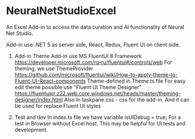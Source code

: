 # NeuralNetStudioExcel
An Excel Add-in to access the data curation and AI functionality of Neural Net Studio.

Add-in use .NET 5 as server side, React, Redux, Fluent UI on client side.  

1. Add-in Theme 
Add-in use MS FluentUI 8 Framework  https://developer.microsoft.com/ru-ru/fluentui#/controls/web
For theming, we use  ThemeProvider https://github.com/microsoft/fluentui/wiki/How-to-apply-theme-to-Fluent-UI-React-components
Theme-defined in Theme.ts file 
For easy edit theme possible use "Fluent UI Theme Designer" https://fluentuipr.z22.web.core.windows.net/heads/master/theming-designer/index.html
Also In taskpane.css - css for the add-in. And it can be used for replace Fluent UI styles

2. Test and dev
In index.ts file we have variable 
isUIDebug = true; 
For a test in Browser without Excel host. This may be helpful for UI tests and development.
